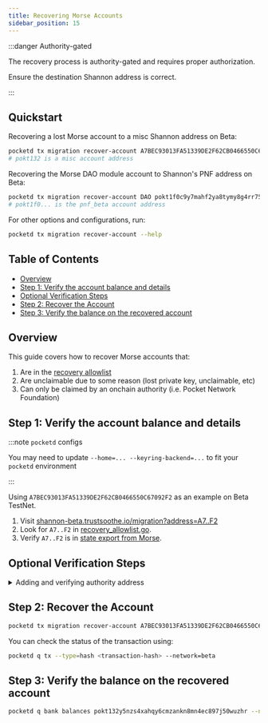 ```yaml
---
title: Recovering Morse Accounts
sidebar_position: 15
---
```


:::danger Authority-gated

The recovery process is authority-gated and requires proper authorization.

Ensure the destination Shannon address is correct.

:::

## Quickstart <!-- omit in toc -->

Recovering a lost Morse account to a misc Shannon address on Beta:

```bash
pocketd tx migration recover-account A7BEC93013FA51339DE2F62CB0466550C67092F2 pokt132y5nzs4xahqy6cmzankn8mn4ec897j50wuzhr --from=pnf_beta --network=beta
# pokt132 is a misc account address
```

Recovering the Morse DAO module account to Shannon's PNF address on Beta:

```bash
pocketd tx migration recover-account DAO pokt1f0c9y7mahf2ya8tymy8g4rr75ezh3pkklu4c3e --from=pnf_beta --network=beta
# pokt1f0... is the pnf_beta account address
```

For other options and configurations, run:

```bash
pocketd tx migration recover-account --help
```

## Table of Contents <!-- omit in toc -->

- [Overview](#overview)
- [Step 1: Verify the account balance and details](#step-1-verify-the-account-balance-and-details)
- [Optional Verification Steps](#optional-verification-steps)
- [Step 2: Recover the Account](#step-2-recover-the-account)
- [Step 3: Verify the balance on the recovered account](#step-3-verify-the-balance-on-the-recovered-account)

## Overview

This guide covers how to recover Morse accounts that:

1. Are in the [recovery allowlist](https://github.com/pokt-network/poktroll/blob/main/x/migration/recovery/recovery_allowlist.go)
2. Are unclaimable due to some reason (lost private key, unclaimable, etc)
3. Can only be claimed by an onchain authority (i.e. Pocket Network Foundation)

## Step 1: Verify the account balance and details

:::note `pocketd` configs

You may need to update `--home=... --keyring-backend=...` to fit your `pocketd` environment

:::

Using `A7BEC93013FA51339DE2F62CB0466550C67092F2` as an example on Beta TestNet.

1. Visit [shannon-beta.trustsoothe.io/migration?address=A7..F2](https://shannon-beta.trustsoothe.io/migration?address=A7BEC93013FA51339DE2F62CB0466550C67092F2)
2. Look for `A7..F2` in [recovery_allowlist.go](https://github.com/pokt-network/poktroll/blob/main/x/migration/recovery/recovery_allowlist.go).
3. Verify `A7..F2` is in [state export from Morse](https://raw.githubusercontent.com/pokt-network/poktroll/refs/heads/main/tools/scripts/migration/morse_state_export_170616_2025-06-03.json).

## Optional Verification Steps

<details>

<summary>Adding and verifying authority address</summary>

**Add `pnf_beta` to your keyring**:

```bash
pocketd keys import-hex pnf_beta <private-key-hex-for-pnf-beta> --key-type secp256k1 --keyring-backend os
```

Get the address of `pnf_beta`:

```bash
pocketd keys show pnf_beta -a --keyring-backend=os
# The following address corresponds to the pnf_beta address:
# pokt1f0c9y7mahf2ya8tymy8g4rr75ezh3pkklu4c3e
```

Verify that `pnf_beta` has the proper authorization:

```bash
pocketd q authz grants-by-grantee pokt1f0c9y7mahf2ya8tymy8g4rr75ezh3pkklu4c3e -o json --network=beta | jq '.grants[] | select(.authorization.value.msg == "/pocket.migration.MsgRecoverMorseAccount")'
```

</details>

## Step 2: Recover the Account

```bash
pocketd tx migration recover-account A7BEC93013FA51339DE2F62CB0466550C67092F2 pokt132y5nzs4xahqy6cmzankn8mn4ec897j50wuzhr --from=pnf_beta --network=beta --keyring-backend=os --gas=auto --gas-adjustment=1.5 --fees=1000upokt
```

You can check the status of the transaction using:

```bash
pocketd q tx --type=hash <transaction-hash> --network=beta
```

## Step 3: Verify the balance on the recovered account

```bash
pocketd q bank balances pokt132y5nzs4xahqy6cmzankn8mn4ec897j50wuzhr --network=beta
```
